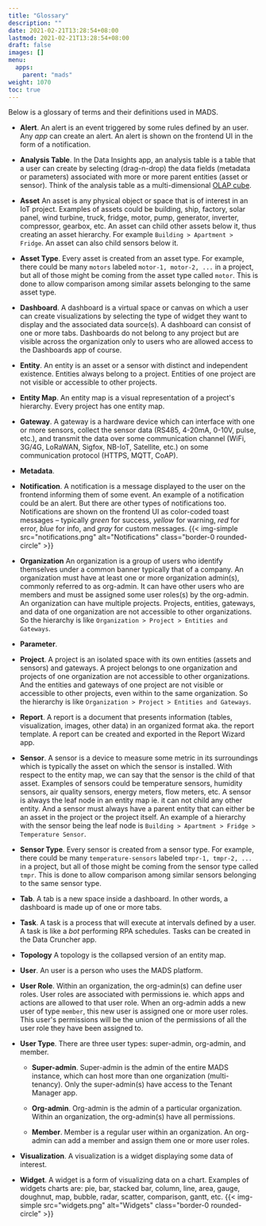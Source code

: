 ```yaml
---
title: "Glossary"
description: ""
date: 2021-02-21T13:28:54+08:00
lastmod: 2021-02-21T13:28:54+08:00
draft: false
images: []
menu:
  apps:
    parent: "mads"
weight: 1070
toc: true
---
```


Below is a glossary of terms and their definitions used in MADS.

* **Alert**. An alert is an event triggered by some rules defined by an user. Any _app_ can create an alert. An alert is shown on the frontend UI in the form of a notification.

* **Analysis Table**. In the Data Insights app, an analysis table is a table that a user can create by selecting (drag-n-drop) the data fields (metadata or parameters) associated with more or more parent entities (asset or sensor). Think of the analysis table as a multi-dimensional [OLAP cube](https://en.wikipedia.org/wiki/OLAP_cube).

* **Asset** An asset is any physical object or space that is of interest in an IoT project. Examples of assets could be building, ship, factory, solar panel, wind turbine, truck, fridge, motor, pump, generator, inverter, compressor, gearbox, etc. An asset can child other assets below it, thus creating an asset hierarchy. For example `Building > Apartment > Fridge`. An asset can also child sensors below it.

* **Asset Type**. Every asset is created from an asset type. For example, there could be many `motors` labeled `motor-1, motor-2, ...` in a project, but all of those might be coming from the asset type called `motor`. This is done to allow comparison among similar assets belonging to the same asset type.

* **Dashboard**. A dashboard is a virtual space or canvas on which a user can create visualizations by selecting the type of widget they want to display and the associated data source(s). A dashboard can consist of one or more tabs. Dashboards do not belong to any project but are visible across the organization only to users who are allowed access to the Dashboards app of course.

* **Entity**. An entity is an asset or a sensor with distinct and independent existence. Entities always belong to a project. Entities of one project are not visible or accessible to other projects.

* **Entity Map**. An entity map is a visual representation of a project's hierarchy. Every project has one entity map.

* **Gateway**. A gateway is a hardware device which can interface with one or more sensors, collect the sensor data (RS485, 4-20mA, 0-10V, pulse, etc.), and transmit the data over some communication channel (WiFi, 3G/4G, LoRaWAN, Sigfox, NB-IoT, Satellite, etc.) on some communication protocol (HTTPS, MQTT, CoAP).

* **Metadata**.

* **Notification**. A notification is a message displayed to the user on the frontend informing them of some event. An example of a notification could be an alert. But there are other types of notifications too. Notifications are shown on the frontend UI as color-coded toast messages – typically _green_ for success, _yellow_ for warning, _red_ for error, _blue_ for info, and _gray_ for custom messages.
{{< img-simple src="notifications.png" alt="Notifications" class="border-0 rounded-circle" >}}

* **Organization** An organization is a group of users who identify themselves under a common banner typically that of a company. An organization must have at least one or more organization admin(s), commonly referred to as org-admin. It can have other users who are members and must be assigned some user roles(s) by the org-admin. An organization can have multiple projects. Projects, entities, gateways, and data of one organization are not accessible to other organizations. So the hierarchy is like `Organization > Project > Entities and Gateways`.

* **Parameter**.

* **Project**. A project is an isolated space with its own entities (assets and sensors) and gateways. A project belongs to one organization and projects of one organization are not accessible to other organizations. And the entities and gateways of one project are not visible or accessible to other projects, even within to the same organization. So the hierarchy is like `Organization > Project > Entities and Gateways`.

* **Report**. A report is a document that presents information (tables, visualization, images, other data) in an organized format aka. the report template. A report can be created and exported in the Report Wizard app.

* **Sensor**. A sensor is a device to measure some metric in its surroundings which is typically the asset on which the sensor is installed. With respect to the entity map, we can say that the sensor is the child of that asset. Examples of sensors could be temperature sensors, humidity sensors, air quality sensors, energy meters, flow meters, etc. A sensor is always the leaf node in an entity map ie. it can not child any other entity. And a sensor must always have a parent entity that can either be an asset in the project or the project itself. An example of a hierarchy with the sensor being the leaf node is `Building > Apartment > Fridge > Temperature Sensor`.

* **Sensor Type**. Every sensor is created from a sensor type. For example, there could be many `temperature-sensors` labeled `tmpr-1, tmpr-2, ...` in a project, but all of those might be coming from the sensor type called `tmpr`. This is done to allow comparison among similar sensors belonging to the same sensor type.

* **Tab**. A tab is a new space inside a dashboard. In other words, a dashboard is made up of one or more tabs.

* **Task**. A task is a process that will execute at intervals defined by a user. A task is like a _bot_ performing RPA schedules. Tasks can be created in the Data Cruncher app.

* **Topology** A topology is the collapsed version of an entity map.

* **User**. An user is a person who uses the MADS platform.

* **User Role**. Within an organization, the org-admin(s) can define user roles. User roles are associated with permissions ie. which apps and actions are allowed to that user role. When an org-admin adds a new user of type `member`, this new user is assigned one or more user roles. This user's permissions will be the union of the permissions of all the user role they have been assigned to.

* **User Type**. There are three user types: super-admin, org-admin, and member.

  * **Super-admin**. Super-admin is the admin of the entire MADS instance, which can host more than one organization (multi-tenancy). Only the super-admin(s) have access to the Tenant Manager app.

  * **Org-admin**. Org-admin is the admin of a particular organization. Within an organization, the org-admin(s) have all permissions.

  * **Member**. Member is a regular user within an organization. An org-admin can add a member and assign them one or more user roles.

* **Visualization**. A visualization is a widget displaying some data of interest.

* **Widget**. A widget is a form of visualizing data on a chart. Examples of widgets charts are: pie, bar, stacked bar, column, line, area, gauge, doughnut, map, bubble, radar, scatter, comparison, gantt, etc.
{{< img-simple src="widgets.png" alt="Widgets" class="border-0 rounded-circle" >}}
